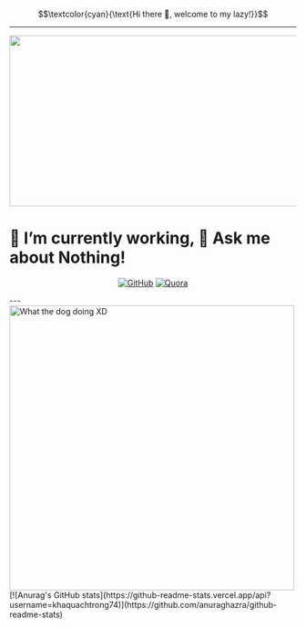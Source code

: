 $$\textcolor{cyan}{\text{Hi there 👋, welcome to my lazy!}}$$

---
<div align="center">
  <img src="https://github.com/khaquachtrong74/khaquachtrong74/blob/main/Profile/hand-drawn-sad-stick-figure-sitting-in-chair-vector-28334155.jpg" width="600" height="300"/>
</div>
<h1>
  🔭 I’m currently working, 💬 Ask me about Nothing!
</h1>

<div align="center">

[![GitHub](https://img.shields.io/badge/GitHub-181717?style=for-the-badge&logo=github&logoColor=white)](https://github.com/khaquachtrong74)
[![Quora](https://img.shields.io/badge/Quora-B92B27?style=for-the-badge&logo=quora&logoColor=white)](https://www.quora.com/profile/Da-Kha-1)

</div>
---
<img src="https://raw.githubusercontent.com/khaquachtrong74/khaquachtrong74/main/Profile/Jake.gif" alt="What the dog doing XD" width="500">


<br>
[![Anurag's GitHub stats](https://github-readme-stats.vercel.app/api?username=khaquachtrong74)](https://github.com/anuraghazra/github-readme-stats)

<!--
**khaquachtrong74/khaquachtrong74** is a ✨ _special_ ✨ repository because its `README.md` (this file) appears on your GitHub profile.

Here are some ideas to get you started:

- 🔭 I’m currently working on ...
- 🌱 I’m currently learning ...
- 👯 I’m looking to collaborate on ...
- 🤔 I’m looking for help with ...
- 💬 Ask me about ...
- 📫 How to reach me: ...
- 😄 Pronouns: ...
- ⚡ Fun fact: ...
-->
